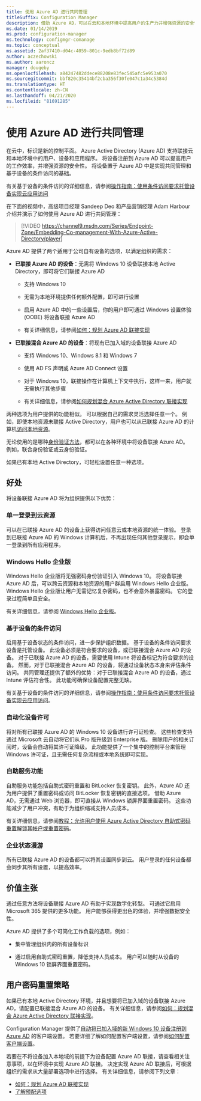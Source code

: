 ```yaml
---
title: 使用 Azure AD 进行共同管理
titleSuffix: Configuration Manager
description: 借助 Azure AD，可以在云和本地环境中提高用户的生产力并增强资源的安全性
ms.date: 01/14/2019
ms.prod: configuration-manager
ms.technology: configmgr-comanage
ms.topic: conceptual
ms.assetid: 2af37410-d04c-4059-801c-9edb8bf72d89
author: aczechowski
ms.author: aaroncz
manager: dougeby
ms.openlocfilehash: a84247482ddece88208e83fec545afc5e953a070
ms.sourcegitcommit: bbf820c35414bf2cba356f30fe047c1a34c5384d
ms.translationtype: HT
ms.contentlocale: zh-CN
ms.lasthandoff: 04/21/2020
ms.locfileid: "81691285"
---
```

# <a name="use-azure-ad-for-co-management"></a>使用 Azure AD 进行共同管理

在云中，标识是新的控制平面。 Azure Active Directory (Azure AD) 支持联接云和本地环境中的用户、设备和应用程序。 将设备注册到 Azure AD 可以提高用户的工作效率，并增强资源的安全性。 将设备置于 Azure AD 中是实现共同管理和基于设备的条件访问的基础。

有关基于设备的条件访问的详细信息，请参阅[操作指南：使用条件访问要求托管设备实现云应用访问](https://docs.microsoft.com/azure/active-directory/conditional-access/require-managed-devices)

在下面的视频中，高级项目经理 Sandeep Deo 和产品营销经理 Adam Harbour 介绍并演示了如何使用 Azure AD 进行共同管理：

> [!VIDEO https://channel9.msdn.com/Series/Endpoint-Zone/Embedding-Co-management-With-Azure-Active-Directory/player]

Azure AD 提供了两个适用于公司自有设备的选项，以满足组织的需求：  

- **已联接 Azure AD 的设备**：无需将 Windows 10 设备联接本地 Active Directory，即可将它们联接 Azure AD  

  - 支持 Windows 10

  - 无需为本地环境提供任何额外配置，即可进行设置  

  - 启用 Azure AD 中的一些设置后，你的用户即可通过 Windows 设置体验 (OOBE) 将设备联接 Azure AD  

  - 有关详细信息，请参阅[如何：规划 Azure AD 联接实现](https://docs.microsoft.com/azure/active-directory/devices/azureadjoin-plan)  

- **已联接混合 Azure AD 的设备**：将现有已加入域的设备联接 Azure AD  

  - 支持 Windows 10、Windows 8.1 和 Windows 7

  - 使用 AD FS 声明或 Azure AD Connect 设置  

  - 对于 Windows 10，联接操作在计算机上下文中执行，这样一来，用户就无需执行其他步骤  

  - 有关详细信息，请参阅[如何规划混合 Azure Active Directory 联接实现](https://docs.microsoft.com/azure/active-directory/devices/hybrid-azuread-join-plan)  

两种选项为用户提供的功能相似。 可以根据自己的需求灵活选择任意一个。 例如，即使本地资源未联接 Active Directory，用户也可以从已联接 Azure AD 的计算机[访问本地资源](https://docs.microsoft.com/azure/active-directory/devices/azuread-join-sso)。

无论使用的是哪种[身份验证方法](https://docs.microsoft.com/azure/active-directory/hybrid/choose-ad-authn)，都可以在各种环境中将设备联接 Azure AD。 例如，联合身份验证或云身份验证。

如果已有本地 Active Directory，可轻松设置任意一种选项。

## <a name="benefits"></a>好处

将设备联接 Azure AD 将为组织提供以下优势：

### <a name="single-sign-on-to-cloud-resources"></a>单一登录到云资源

可以在已联接 Azure AD 的设备上获得访问任意云或本地资源的统一体验。 登录到已联接 Azure AD 的 Windows 计算机后，不再出现任何其他登录提示，即会单一登录到所有应用程序。  

### <a name="windows-hello-for-business"></a>Windows Hello 企业版

Windows Hello 企业版将无强密码身份验证引入 Windows 10。 将设备联接 Azure AD 后，可以跨云资源和本地资源的用户群启用 Windows Hello 企业版。 Windows Hello 企业版让用户无需记忆复杂密码，也不会意外暴露密码。 它的登录过程简单且安全。

有关详细信息，请参阅 [Windows Hello 企业版](https://docs.microsoft.com/windows/security/identity-protection/hello-for-business/hello-identity-verification)。  

### <a name="device-based-conditional-access"></a>基于设备的条件访问

启用基于设备状态的条件访问，进一步保护组织数据。 基于设备的条件访问要求设备是托管设备。 此设备必须是符合要求的设备，或已联接混合 Azure AD 的设备。 对于已联接 Azure AD 的设备，需要使用 Intune 将设备标记为符合要求的设备。 然而，对于已联接混合 Azure AD 的设备，将通过设备状态本身来评估条件访问。 共同管理还提供了额外的优势：对于已联接混合 Azure AD 的设备，通过 Intune 评估符合性。 此功能可确保设备配置完整无缺。

有关基于设备的条件访问的详细信息，请参阅[操作指南：使用条件访问要求托管设备实现云应用访问](https://docs.microsoft.com/azure/active-directory/conditional-access/require-managed-devices)。  

### <a name="automatic-device-licensing"></a>自动化设备许可

将对所有已联接 Azure AD 的 Windows 10 设备进行许可证检查。 这些检查支持通过 Microsoft 云自动将它们从 Pro 版升级到 Enterprise 版。 删除用户的相关订阅时，设备会自动将其许可证降级。 此功能提供了一个集中的控制平台来管理 Windows 许可证，且无需任何复杂流程或本地系统即可实现。

### <a name="self-service-functionality"></a>自助服务功能

自助服务功能包括自助式密码重置和 BitLocker 恢复密钥。 此外，Azure AD 还为用户提供了重置密码或访问 BitLocker 恢复密钥的直接选项。 借助 Azure AD，无需通过 Web 浏览器，即可直接从 Windows 锁屏界面重置密码。 这些功能减少了用户冲突，有助于为组织缩减支持人员成本。  

有关详细信息，请参阅[教程：允许用户使用 Azure Active Directory 自助式密码重置解锁其帐户或重置密码](https://docs.microsoft.com/azure/active-directory/authentication/tutorial-enable-sspr)。

### <a name="enterprise-state-roaming"></a>企业状态漫游

所有已联接 Azure AD 的设备都可以将其设置同步到云。 用户登录的任何设备都会同步其所有设置，以提高效率。  

## <a name="value-proposition"></a>价值主张

通过任意方法将设备联接 Azure AD 有助于实现数字化转型。 可通过它启用 Microsoft 365 提供的更多功能。 用户能够获得更出色的体验，并增强数据安全性。

Azure AD 提供了多个可简化工作负载的选项，例如：

- 集中管理组织内的所有设备标识  

- 通过启用自助式密码重置，降低支持人员成本。 用户可以随时从设备的 Windows 10 锁屏界面重置密码。  

## <a name="configure"></a>用户密码重置策略

如果已有本地 Active Directory 环境，并且想要将已加入域的设备联接 Azure AD，请配置已联接混合 Azure AD 的设备。 有关详细信息，请参阅[如何：规划混合 Azure Active Directory 联接实现](https://docs.microsoft.com/azure/active-directory/devices/hybrid-azuread-join-plan)。

Configuration Manager 提供了[自动将已加入域的新 Windows 10 设备注册到 Azure AD](../core/clients/deploy/about-client-settings.md#automatically-register-new-windows-10-domain-joined-devices-with-azure-active-directory) 的客户端设置。 若要详细了解如何配置客户端设置，请参阅[如何配置客户端设置](../core/clients/deploy/configure-client-settings.md)。

若要在不将设备加入本地域的前提下为设备配置 Azure AD 联接，请查看相关注意事项，以在环境中实现 Azure AD 联接。 决定实现 Azure AD 联接后，可根据组织的需求从大量部署选项中进行选择。 有关详细信息，请参阅下列文章：

- [如何：规划 Azure AD 联接实现](https://docs.microsoft.com/azure/active-directory/devices/azureadjoin-plan)  
- [了解预配选项](https://docs.microsoft.com/azure/active-directory/devices/azureadjoin-plan#understand-your-provisioning-options)  
